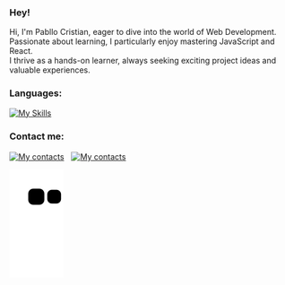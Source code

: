### Hey!

<p>Hi, I'm Pabllo Cristian, eager to dive into the world of Web Development. Passionate about learning, I particularly enjoy mastering JavaScript and React.<br />I thrive as a hands-on learner, always seeking exciting project ideas and valuable experiences.</p>

### Languages:
[![My Skills](https://skillicons.dev/icons?i=js,html,css,react)](https://skillicons.dev)

### Contact me:
[![My contacts](https://skillicons.dev/icons?i=linkedin)](https://www.linkedin.com/in/pabllo-cristian-ferreira-de-lima-712b5224b/)ﾠ[![My contacts](https://skillicons.dev/icons?i=gmail)](mailto:pabllo.dev@gmail.com)

![Snake animation](https://github.com/IkPc/IkPc/blob/output/github-contribution-grid-snake.svg)
